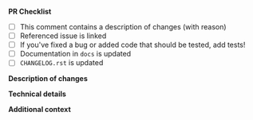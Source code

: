 <!-- Many thanks for contributing to this project! -->

**PR Checklist**

<!-- Please fill in the appropriate checklist below (delete whatever is not relevant). These are the most common things requested on pull requests (PRs). -->

-   [ ] This comment contains a description of changes (with reason)
-   [ ] Referenced issue is linked
-   [ ] If you've fixed a bug or added code that should be tested, add tests!
-   [ ] Documentation in `docs` is updated
-   [ ] `CHANGELOG.rst` is updated

**Description of changes**

<!-- Please state what you've changed and how it might affect the user. -->

**Technical details**

<!-- Please state any technical details such as limitations, reasons for additional dependencies, benchmarks etc. here. -->

**Additional context**

<!-- Add any other context or screenshots here. -->
